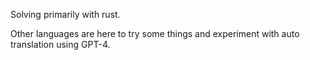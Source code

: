 Solving primarily with rust.

Other languages are here to try some things and experiment with auto translation using GPT-4.